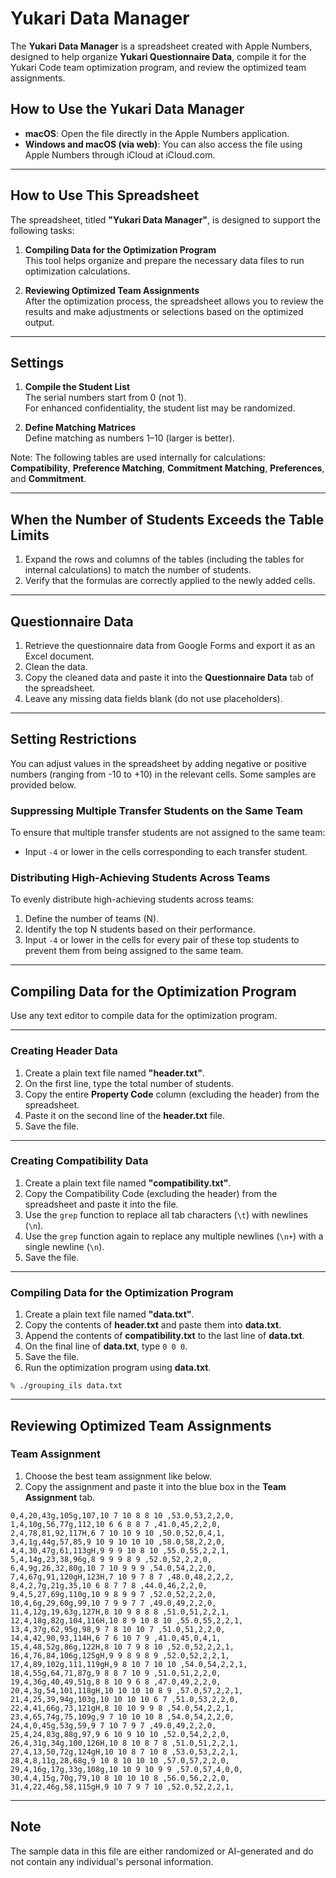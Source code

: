 # Yukari Data Manager

The **Yukari Data Manager** is a spreadsheet created with Apple Numbers, designed to help organize **Yukari Questionnaire Data**, compile it for the Yukari Code team optimization program, and review the optimized team assignments.

## How to Use the Yukari Data Manager

- **macOS**: Open the file directly in the Apple Numbers application.
- **Windows and macOS (via web)**: You can also access the file using Apple Numbers through iCloud at iCloud.com.

---

## **How to Use This Spreadsheet**

The spreadsheet, titled **"Yukari Data Manager"**, is designed to support the following tasks:

1. **Compiling Data for the Optimization Program**  
   This tool helps organize and prepare the necessary data files to run optimization calculations.
   
2. **Reviewing Optimized Team Assignments**  
   After the optimization process, the spreadsheet allows you to review the results and make adjustments or selections based on the optimized output.

---

## **Settings**

1. **Compile the Student List**  
   The serial numbers start from 0 (not 1).  
   For enhanced confidentiality, the student list may be randomized.

2. **Define Matching Matrices**  
   Define matching as numbers 1–10 (larger is better).

Note: The following tables are used internally for calculations: **Compatibility**, **Preference Matching**, **Commitment Matching**, **Preferences**, and **Commitment**.

---

## **When the Number of Students Exceeds the Table Limits**

1. Expand the rows and columns of the tables (including the tables for internal calculations) to match the number of students.
2. Verify that the formulas are correctly applied to the newly added cells.

---

## **Questionnaire Data**

1. Retrieve the questionnaire data from Google Forms and export it as an Excel document.
2. Clean the data.
3. Copy the cleaned data and paste it into the **Questionnaire Data** tab of the spreadsheet.
4. Leave any missing data fields blank (do not use placeholders).

---

## **Setting Restrictions**

You can adjust values in the spreadsheet by adding negative or positive numbers (ranging from -10 to +10) in the relevant cells. Some samples are provided below.

### **Suppressing Multiple Transfer Students on the Same Team**

To ensure that multiple transfer students are not assigned to the same team:

- Input `-4` or lower in the cells corresponding to each transfer student.

### **Distributing High-Achieving Students Across Teams**

To evenly distribute high-achieving students across teams:

1. Define the number of teams (N).
2. Identify the top N students based on their performance.
3. Input `-4` or lower in the cells for every pair of these top students to prevent them from being assigned to the same team.

---

## **Compiling Data for the Optimization Program**

Use any text editor to compile data for the optimization program.

---

### **Creating Header Data**

1. Create a plain text file named **"header.txt"**.
2. On the first line, type the total number of students.
3. Copy the entire **Property Code** column (excluding the header) from the spreadsheet.
4. Paste it on the second line of the **header.txt** file.
5. Save the file.

---

### **Creating Compatibility Data**

1. Create a plain text file named **"compatibility.txt"**.
2. Copy the Compatibility Code (excluding the header) from the spreadsheet and paste it into the file.
3. Use the `grep` function to replace all tab characters (`\t`) with newlines (`\n`).
4. Use the `grep` function again to replace any multiple newlines (`\n+`) with a single newline (`\n`).
5. Save the file.

---

### **Compiling Data for the Optimization Program**

1. Create a plain text file named **"data.txt"**.
2. Copy the contents of **header.txt** and paste them into **data.txt**.
3. Append the contents of **compatibility.txt** to the last line of **data.txt**.
4. On the final line of **data.txt**, type `0 0 0`.
5. Save the file.
6. Run the optimization program using **data.txt**.

```
% ./grouping_ils data.txt
```

---

## **Reviewing Optimized Team Assignments**

### **Team Assignment**

1. Choose the best team assignment like below.
2. Copy the assignment and paste it into the blue box in the **Team Assignment** tab.

```
0,4,20,43g,105g,107,10 7 10 8 8 10 ,53.0,53,2,2,0,
1,4,10g,56,77g,112,10 6 6 8 8 7 ,41.0,45,2,2,0,
2,4,78,81,92,117H,6 7 10 10 9 10 ,50.0,52,0,4,1,
3,4,1g,44g,57,85,9 10 9 10 10 10 ,58.0,58,2,2,0,
4,4,30,47g,61,113gH,9 9 9 10 8 10 ,55.0,55,2,2,1,
5,4,14g,23,38,96g,8 9 9 9 8 9 ,52.0,52,2,2,0,
6,4,9g,26,32,80g,10 7 10 9 9 9 ,54.0,54,2,2,0,
7,4,67g,91,120gH,123H,7 10 9 7 8 7 ,48.0,48,2,2,2,
8,4,2,7g,21g,35,10 6 8 7 7 8 ,44.0,46,2,2,0,
9,4,5,27,69g,110g,10 9 8 9 9 7 ,52.0,52,2,2,0,
10,4,6g,29,60g,99,10 7 9 9 7 7 ,49.0,49,2,2,0,
11,4,12g,19,63g,127H,8 10 9 8 8 8 ,51.0,51,2,2,1,
12,4,18g,82g,104,116H,10 8 9 10 8 10 ,55.0,55,2,2,1,
13,4,37g,62,95g,98,9 7 8 10 10 7 ,51.0,51,2,2,0,
14,4,42,90,93,114H,6 7 6 10 7 9 ,41.0,45,0,4,1,
15,4,48,52g,86g,122H,8 10 7 9 8 10 ,52.0,52,2,2,1,
16,4,76,84,106g,125gH,9 9 8 9 8 9 ,52.0,52,2,2,1,
17,4,89,102g,111,119gH,9 8 10 7 10 10 ,54.0,54,2,2,1,
18,4,55g,64,71,87g,9 8 8 7 10 9 ,51.0,51,2,2,0,
19,4,36g,40,49,51g,8 8 10 9 6 8 ,47.0,49,2,2,0,
20,4,3g,54,101,118gH,10 10 10 10 8 9 ,57.0,57,2,2,1,
21,4,25,39,94g,103g,10 10 10 10 6 7 ,51.0,53,2,2,0,
22,4,41,66g,73,121gH,8 10 10 9 9 8 ,54.0,54,2,2,1,
23,4,65,74g,75,109g,9 7 10 10 10 8 ,54.0,54,2,2,0,
24,4,0,45g,53g,59,9 7 10 7 9 7 ,49.0,49,2,2,0,
25,4,24,83g,88g,97,9 6 10 9 10 10 ,52.0,54,2,2,0,
26,4,31g,34g,100,126H,10 8 10 8 7 8 ,51.0,51,2,2,1,
27,4,13,50,72g,124gH,10 10 8 7 10 8 ,53.0,53,2,2,1,
28,4,8,11g,28,68g,9 10 8 10 10 10 ,57.0,57,2,2,0,
29,4,16g,17g,33g,108g,10 10 9 10 9 9 ,57.0,57,4,0,0,
30,4,4,15g,70g,79,10 8 10 10 10 8 ,56.0,56,2,2,0,
31,4,22,46g,58,115gH,9 10 7 9 7 10 ,52.0,52,2,2,1,
```



---

## **Note**

The sample data in this file are either randomized or AI-generated and do not contain any individual's personal information.
